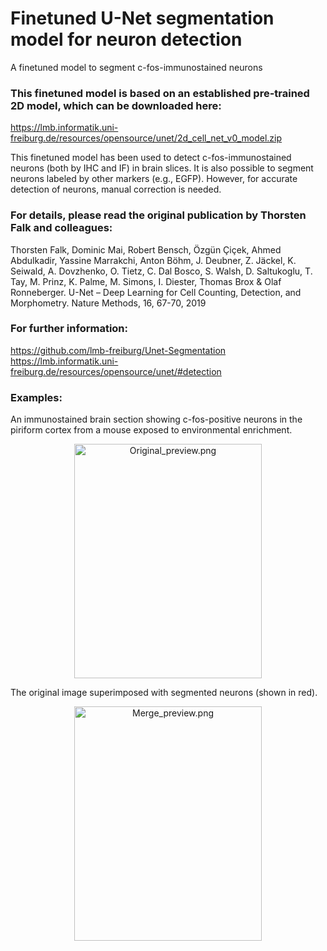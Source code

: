 # Finetuned U-Net segmentation model for neuron detection
A finetuned model to segment c-fos-immunostained neurons

### This finetuned model is based on an established pre-trained 2D model, which can be downloaded here:
https://lmb.informatik.uni-freiburg.de/resources/opensource/unet/2d_cell_net_v0_model.zip

This finetuned model has been used to detect c-fos-immunostained neurons (both by IHC and IF) in brain slices. It is also possible to segment neurons labeled by other markers (e.g., EGFP). However, for accurate detection of neurons, manual correction is needed.

### For details, please read the original publication by Thorsten Falk and colleagues:
Thorsten Falk, Dominic Mai, Robert Bensch, Özgün Çiçek, Ahmed Abdulkadir, Yassine Marrakchi, Anton Böhm, J. Deubner, Z. Jäckel, K. Seiwald, A. Dovzhenko, O. Tietz, C. Dal Bosco, S. Walsh, D. Saltukoglu, T. Tay, M. Prinz, K. Palme, M. Simons, I. Diester, Thomas Brox & Olaf Ronneberger. U-Net – Deep Learning for Cell Counting, Detection, and Morphometry. Nature Methods, 16, 67-70, 2019

### For further information:
https://github.com/lmb-freiburg/Unet-Segmentation
https://lmb.informatik.uni-freiburg.de/resources/opensource/unet/#detection

### Examples:
An immunostained brain section showing c-fos-positive neurons in the piriform cortex from a mouse exposed to environmental enrichment.
<p align="center">
   <img src="https://https://raw.githubusercontent.com/Finetuned-unet-model-for-neuron-detection/Original_preview.png" width="300" height="375" title="Original_preview.png" />

The original image superimposed with segmented neurons (shown in red).
<p align="center">
   <img src="https://https://raw.githubusercontent.com/Finetuned-unet-model-for-neuron-detection/Merge_preview.png" width="300" height="375" title="Merge_preview.png" />
